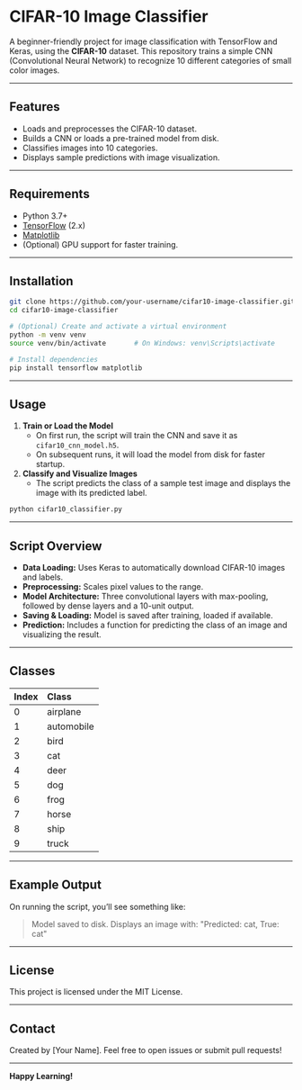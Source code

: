 
# CIFAR-10 Image Classifier

A beginner-friendly project for image classification with TensorFlow and Keras, using the **CIFAR-10** dataset. This repository trains a simple CNN (Convolutional Neural Network) to recognize 10 different categories of small color images.

***

## Features

- Loads and preprocesses the CIFAR-10 dataset.
- Builds a CNN or loads a pre-trained model from disk.
- Classifies images into 10 categories.
- Displays sample predictions with image visualization.

***

## Requirements

- Python 3.7+
- [TensorFlow](https://www.tensorflow.org/) (2.x)
- [Matplotlib](https://matplotlib.org/)
- (Optional) GPU support for faster training.

***

## Installation

```bash
git clone https://github.com/your-username/cifar10-image-classifier.git
cd cifar10-image-classifier

# (Optional) Create and activate a virtual environment
python -m venv venv
source venv/bin/activate       # On Windows: venv\Scripts\activate

# Install dependencies
pip install tensorflow matplotlib
```


***

## Usage

1. **Train or Load the Model**
    - On first run, the script will train the CNN and save it as `cifar10_cnn_model.h5`.
    - On subsequent runs, it will load the model from disk for faster startup.
2. **Classify and Visualize Images**
    - The script predicts the class of a sample test image and displays the image with its predicted label.
```bash
python cifar10_classifier.py
```


***

## Script Overview

- **Data Loading:** Uses Keras to automatically download CIFAR-10 images and labels.
- **Preprocessing:** Scales pixel values to the  range.
- **Model Architecture:** Three convolutional layers with max-pooling, followed by dense layers and a 10-unit output.
- **Saving \& Loading:** Model is saved after training, loaded if available.
- **Prediction:** Includes a function for predicting the class of an image and visualizing the result.

***

## Classes

| Index | Class |
| :-- | :-- |
| 0 | airplane |
| 1 | automobile |
| 2 | bird |
| 3 | cat |
| 4 | deer |
| 5 | dog |
| 6 | frog |
| 7 | horse |
| 8 | ship |
| 9 | truck |


***

## Example Output

On running the script, you’ll see something like:

> Model saved to disk.
> Displays an image with: "Predicted: cat, True: cat"

***

## License

This project is licensed under the MIT License.

***

## Contact

Created by [Your Name].
Feel free to open issues or submit pull requests!

***

**Happy Learning!**

